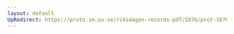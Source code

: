 ```yaml
---
layout: default
UpRedirect: https://pruto.im.uu.se/riksdagen-records-pdf/1876/prot-1876--ak--005/prot-1876--ak--005_002.pdf
---
```

